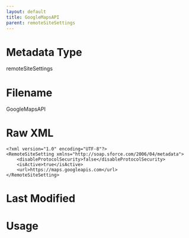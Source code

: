 ```yaml
---
layout: default
title: GoogleMapsAPI
parent: remoteSiteSettings
---
```

# Metadata Type
remoteSiteSettings


# Filename 
GoogleMapsAPI


# Raw XML
```
<?xml version="1.0" encoding="UTF-8"?>
<RemoteSiteSetting xmlns="http://soap.sforce.com/2006/04/metadata">
    <disableProtocolSecurity>false</disableProtocolSecurity>
    <isActive>true</isActive>
    <url>https://maps.googleapis.com</url>
</RemoteSiteSetting>
```


# Last Modified


# Usage

